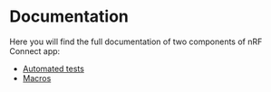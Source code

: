 # Documentation

Here you will find the full documentation of two components of nRF Connect app:

- [Automated tests](Automated%20tests/README.md)
- [Macros](Macros/README.md)

